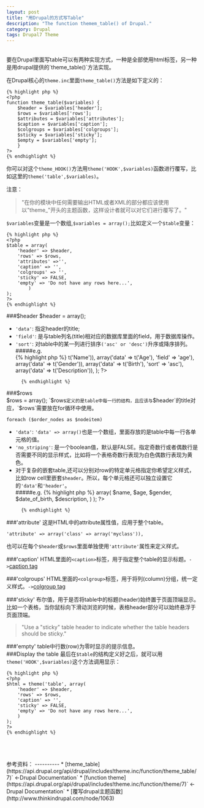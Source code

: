 ```yaml
---
layout: post
title: "用Drupal的方式写Table"
description: "The function themem_table() of Drupal."
category: Drupal
tags: Drupal7 Theme
---
```

<br>
要在Drupal里面写table可以有两种实现方式，一种是全部使用html标签，另一种是用drupal提供的`theme_table()`方法实现。  

在Drupal核心的`theme.inc`里面`theme_table()`方法是如下定义的：  

	{% highlight php %}
	<?php
	function theme_table($variables) {
		$header = $variables['header'];
		$rows = $variables['rows'];
		$attributes = $variables['attributes'];
		$caption = $variables['caption'];
		$colgroups = $variables['colgroups'];
		$sticky = $variables['sticky'];
		$empty = $variables['empty'];
		}
	?>
	{% endhighlight %}  
你可以对这个`theme_HOOK()`方法用`theme('HOOK',$variables)`函数进行覆写，比如这里的`theme('table',$variables)`。  

注意：  
> "在你的模块中任何需要输出HTML或者XML的部分都应该使用以"theme_"开头的主题函数，这样设计者就可以对它们进行覆写了。"  

`$variables`变量是一个数组,`$variables = array();`比如定义一个`$table`变量：

	{% highlight php %}
	<?php
	$table = array(
        'header' => $header,
        'rows' => $rows,
		'attributes' =>'',
        'caption' => '', 
		'colgroups' => '',
        'sticky' => FALSE, 
        'empty' => 'Do not have any rows here...',
            )
    );  
	?>
	{% endhighlight %}
###$header
	$header = array();
* `'data'`: 指定header的title;  
* `'field'`: 是与table列名(title)相对应的数据库里面的field，用于数据库操作。  
* `'sort'`: 对table中的某一列进行排序`('asc' or 'desc')`升序或降序排列。  
#####e.g.  
		{% highlight php %}
	<?php
		$header = array(
        	array('data' => t('Name')),
        	array('data' => t('Age'), 'field' => 'age'),
        	array('data' => t('Gender')),
        	array('data' => t('Birth'), 'sort' => 'asc'),
        	array('data' => t('Description')),
    	);
	?>
		{% endhighlight %}

###$rows	
	$rows = array();
`$rows`定义的是table中每一行的结构，且应该与`$header`的title对应，`$rows`需要放在for循环中使用。  

	foreach ($order_nodes as $nodeitem)

* `'data'`: `'data' => array()`也是一个数组，里面存放的是table中每一行各单元格的值。  
* `'no_striping'`: 是一个boolean值，默认是FALSE。指定奇数行或者偶数行是否需要不同的显示样式，比如将一个表格奇数行表现为白色偶数行表现为黄色。  
* 对于复杂的嵌套table,还可以分别对row的特定单元格指定你希望定义样式，比如row cell里嵌套`$header`。所以，每个单元格还可以独立设置它的`'data'`和`'header'`。  
#####e.g.
		{% highlight php %}
	<?php
		$rows = array(
            'data' => array(
                $name,
                $age,
                $gender,
                $date_of_birth,
                $description,
            )
		);
	?>
		{% endhighlight %}

###'attribute'
这是HTML中的attribute属性值，应用于整个table。  

	'attribute' => array('class' => array('myclass')),
也可以在每个`$header`或`$rows`里面单独使用`'attribute'`属性来定义样式。

###'caption'
HTML里面的`<caption>`标签，用于指定整个table的显示标题。`->`[caption tag](http://www.w3schools.com/tags/tag_caption.asp)

###'colgroups'
HTML里面的`<colgroup>`标签，用于将列(column)分组，统一定义样式。`->`[colgroup tag](http://www.w3schools.com/tags/tag_colgroup.asp)

###'sticky'
布尔值，用于是否将table中的标题(header)始终置于页面顶端显示。比如一个表格，当你鼠标向下滑动浏览的时候，表格header部分可以始终悬浮于页面顶端。  
> "Use a "sticky" table header to indicate whether the table headers should be sticky."

###'empty'
table中行数(row)为零时显示的提示信息。  
###Display the table
最后在`$table`的结构定义好之后，就可以用`theme('HOOK',$variables)`这个方法调用显示：  

	{% highlight php %}
	<?php
	$html = theme('table', array(
        'header' => $header,
        'rows' => $rows,
        'caption' => '',
        'sticky' => FALSE,
        'empty' => 'Do not have any rows here...',
        )
    );
	?>
	{% endhighlight %}

<br/>
<br/>
<br/>
参考资料：
----------
* [theme_table](https://api.drupal.org/api/drupal/includes!theme.inc/function/theme_table/7)` <-Drupal Documentation`  
* [function theme](https://api.drupal.org/api/drupal/includes!theme.inc/function/theme/7)` <-Drupal Documentation`  
* [覆写drupal主题函数](http://www.thinkindrupal.com/node/1063)


